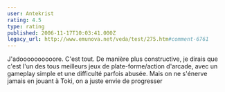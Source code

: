 ```yaml
---
user: Antekrist
rating: 4.5
type: rating
published: 2006-11-17T10:03:41.000Z
legacy_url: http://www.emunova.net/veda/test/275.htm#comment-6761
---
```

J'adoooooooooore.
C'est tout.
De manière plus constructive, je dirais que c'est l'un des tous meilleurs jeux de plate-forme/action d'arcade, avec un gameplay simple et une difficulté parfois abusée. Mais on ne s'énerve jamais en jouant à Toki, on a juste envie de progresser